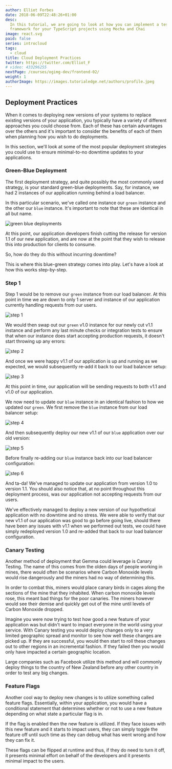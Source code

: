 ```yaml
---
author: Elliot Forbes
date: 2018-06-09T22:48:26+01:00
desc:
  In this tutorial, we are going to look at how you can implement a testing
  framework for your TypeScript projects using Mocha and Chai
image: react.svg
paid: false
series: introcloud
tags:
  - cloud
title: Cloud Deployment Practices
twitter: https://twitter.com/Elliot_F
# video: 433296255
nextPage: /courses/ogimg-dev/frontend-02/
weight: 1
authorImage: https://images.tutorialedge.net/authors/profile.jpeg
---
```


## Deployment Practices

When it comes to deploying new versions of your systems to replace existing versions of your application, you typically have a variety of different approaches you could choose from. Each of these has certain advantages over the others and it's important to consider the benefits of each of them when planning how you wish to do deployments.

In this section, we'll look at some of the most popular deployment strategies you could use to ensure minimal-to-no downtime updates to your applications.

### Green-Blue Deployment 

The first deployment strategy, and quite possibly the most commonly used strategy, is your standard green-blue deployments. Say, for instance, we had 2 instances of our application running behind a load balancer. 

In this particular scenario, we've called one instance our `green` instance and the other our `blue` instance. It's important to note that these are identical in all but name.

![green blue deployments](images/green-blue-01.png)

At this point, our application developers finish cutting the release for version 1.1 of our new application, and are now at the point that they wish to release this into production for clients to consume.

So, how do they do this without incurring downtime?

This is where this blue-green strategy comes into play. Let's have a look at how this works step-by-step.

### Step 1

Step 1 would be to remove our `green` instance from our load balancer. At this point in time we are down to only 1 server and instance of our application currently handling requests from our users.

![step 1](images/green-blue-02.png)

We would then swap out our `green` v1.0 instance for our newly cut v1.1 instance and perform any last minute checks or integration tests to ensure that when our instance does start accepting production requests, it doesn't start throwing up any errors: 

![step 2](images/green-blue-03.png)

And once we were happy v1.1 of our application is up and running as we expected, we would subsequently re-add it back to our load balancer setup:

![step 3](images/green-blue-04.png)

At this point in time, our application will be sending requests to both v1.1 and v1.0 of our application. 

We now need to update our `blue` instance in an identical fashion to how we updated our `green`. We first remove the `blue` instance from our load balancer setup:

![step 4](images/green-blue-05.png)

And then subsequently deploy our new v1.1 of our `blue` application over our old version:

![step 5](images/green-blue-06.png)

Before finally re-adding our `blue` instance back into our load balancer configuration:

![step 6](images/green-blue-07.png)

And ta-da! We've managed to update our application from version 1.0 to version 1.1. You should also notice that, at no point throughout this deployment process, was our application not accepting requests from our users. 

We've effectively managed to deploy a new version of our hypothetical application with no downtime and no stress. We were able to verify that our new v1.1 of our application was good to go before going live, should there have been any issues with v1.1 when we performed out tests, we could have simply redeployed version 1.0 and re-added that back to our load balancer configuration.

### Canary Testing  

Another method of deployment that Gemma could leverage is Canary Testing. The name of this comes from the olden days of people working in mines, there would often be scenarios where Carbon Monoxide levels would rise dangerously and the miners had no way of determining this. 

In order to combat this, miners would place canary birds in cages along the sections of the mine that they inhabited. When carbon monoxide levels rose, this meant bad things for the poor canaries. The miners however would see their demise and quickly get out of the mine until levels of Carbon Monoxide dropped.

Imagine you were now trying to test how good a new feature of your application was but didn't want to impact everyone in the world using your service. With Canary testing you would deploy changes only to a very limited geographic spread and monitor to see how well these changes are picked up. If they are successful, you would then start to roll these changes out to other regions in an incremental fashion. If they failed then you would only have impacted a certain geographic location.

Large companies such as Facebook utilize this method and will commonly deploy things to the country of New Zealand before any other country in order to test any big changes.  

### Feature Flags

Another cool way to deploy new changes is to utilize something called feature flags. Essentially, within your application, you would have a conditional statement that determines whether or not to use a new feature depending on what state a particular flag is in. 

If the flag is enabled then the new feature is utilized. If they face issues with this new feature and it starts to impact users, they can simply toggle the feature off until such time as they can debug what has went wrong and how they can fix it. 

These flags can be flipped at runtime and thus, if they do need to turn it off, it presents minimal effort on behalf of the developers and it presents minimal impact to the users. 